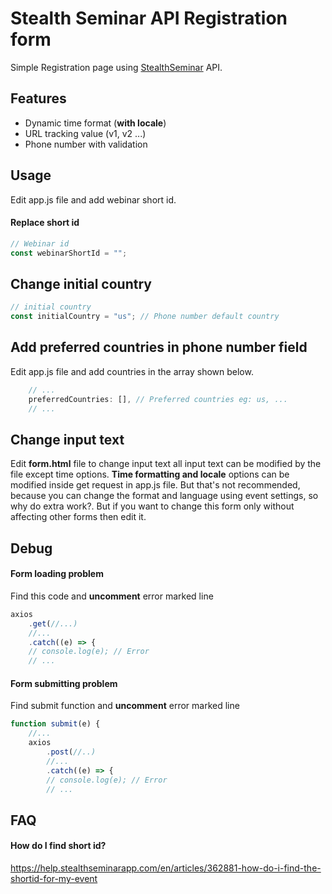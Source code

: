 # Stealth Seminar API Registration form

Simple Registration page using [StealthSeminar](https://stealthseminar.com/) API.

## Features

- Dynamic time format (**with locale**)
- URL tracking value (v1, v2 ...)
- Phone number with validation

## Usage

Edit app.js file and add webinar short id. 

#### Replace short id

```javascript
// Webinar id
const webinarShortId = "";
```

## Change initial country

```javascript
// initial country
const initialCountry = "us"; // Phone number default country
```

## Add preferred countries in phone number field

Edit app.js file and add countries in the array shown below.

```javascript
	// ...
    preferredCountries: [], // Preferred countries eg: us, ...
	// ...
```

## Change input text

Edit **form.html** file to change input text all input text can be modified by the file except time options. **Time formatting and locale** options can be modified inside get request in app.js file. But that's not recommended, because you can change the format and language using event settings, so why do extra work?. But if you want to change this form only without affecting other forms then edit it.

## Debug

#### Form loading problem

Find this code and **uncomment** error marked line

```javascript
axios
	.get(//...)
	//...
	.catch((e) => {
	// console.log(e); // Error
	// ...
```

#### Form submitting problem

Find submit function and **uncomment** error marked line

```javascript
function submit(e) {
	//...
	axios
		.post(//..)
		//...
		.catch((e) => {
		// console.log(e); // Error
		// ...
```

## FAQ

#### How do I find short id?

https://help.stealthseminarapp.com/en/articles/362881-how-do-i-find-the-shortid-for-my-event
